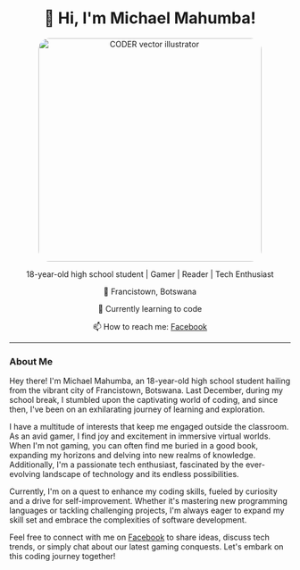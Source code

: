 
<h1 align="center">👋 Hi, I'm Michael Mahumba!</h1>
<p align="center">
  <img src="https://i.pinimg.com/564x/d0/79/81/d079816c1e699834fd1f01eceeddee8e.jpg" alt="CODER vector illustrator" width="400" style="border-radius: 20px;">
</p>

<p align="center">18-year-old high school student | Gamer | Reader | Tech Enthusiast</p>
<p align="center">📍 Francistown, Botswana</p>
<p align="center">🌱 Currently learning to code</p>
<p align="center">📫 How to reach me: <a href="https://www.facebook.com/thabomahumba.michael/">Facebook</a></p>

---

### About Me

Hey there! I'm Michael Mahumba, an 18-year-old high school student hailing from the vibrant city of Francistown, Botswana. Last December, during my school break, I stumbled upon the captivating world of coding, and since then, I've been on an exhilarating journey of learning and exploration.

I have a multitude of interests that keep me engaged outside the classroom. As an avid gamer, I find joy and excitement in immersive virtual worlds. When I'm not gaming, you can often find me buried in a good book, expanding my horizons and delving into new realms of knowledge. Additionally, I'm a passionate tech enthusiast, fascinated by the ever-evolving landscape of technology and its endless possibilities.

Currently, I'm on a quest to enhance my coding skills, fueled by curiosity and a drive for self-improvement. Whether it's mastering new programming languages or tackling challenging projects, I'm always eager to expand my skill set and embrace the complexities of software development.

Feel free to connect with me on [Facebook](https://www.facebook.com/thabomahumba.michael/) to share ideas, discuss tech trends, or simply chat about our latest gaming conquests. Let's embark on this coding journey together!



<!---
michaelThaboMahumba/michaelThaboMahumba is a ✨ special ✨ repository because its `README.md` (this file) appears on your GitHub profile.
You can click the Preview link to take a look at your changes.
--->
    
